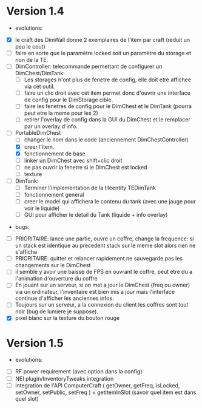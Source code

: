 Version 1.4
===========

- evolutions:
- [X] le craft des DimWall donne 2 exemplaires de l'item par craft (reduit un peu le cout)
- [ ] faire en sorte que le paramètre locked soit un paramètre du storage et non de la TE.
- [ ] DimController: telecommande permettant de configurer un DimChest/DimTank:
	- [ ] Les storages n'ont plus de fenetre de config, elle doit etre affichee via cet outil.
	- [ ] faire un clic droit avec cet item permet donc d'ouvrir une interface de config pour le DimStorage cible.
	- [ ] faire les fenetres de config pour le DimChest et le DimTank (pourra peut etre la meme pour les 2)
	- [ ] retirer l'overlay de config dans la GUI du DimChest et le remplacer par un overlay d'info.
- [ ] PortableDimChest
	- [ ] changer le nom dans le code (anciennement DimChestController)
	- [X] creer l'item.
	- [x] fonctionnement de base
	- [ ] linker un DimChest avec shift+clic droit
	- [ ] ne pas ouvrir la fenetre si le DimChest est locked
	- [ ] texture
- [ ] DimTank:
	- [ ] Terminer l'implementation de la tileentity TEDimTank
	- [ ] fonctionnement general
	- [ ] creer le model qui affichera le contenu du tank (avec une jauge pour voir le liquide)
	- [ ] GUI pour afficher le detail du Tank (liquide + info overlay)

- bugs:
- [ ] PRIORITAIRE: lance une partie, ouvre un coffre, change la frequence: si un stack est identique au precedent stack sur le meme slot alors rien ne s'affiche
- [ ] PRIORITAIRE: quitter et relancer rapidement ne sauvegarde pas les changements sur le DimChest
- [ ] il semble y avoir une baisse de FPS en ouvrant le coffre, peut etre du a l'animation d'ouverture du coffre
- [ ] En jouant sur un serveur, si on met a jour le DimChest (freq ou owner) via un ordinateur, l'inventaire est bien mis a jour
mais l'interface continue d'afficher les anciennes infos.
- [ ] Toujours sur un serveur, a la connexion du client les coffres sont tout noir (bug de lumiere je suppose).
- [X] pixel blanc sur la texture du bouton rouge

Version 1.5
===========

- evolutions:
- [ ] RF power requirement (avec option dans la config)
- [ ] NEI plugin/InventoryTweaks integration
- [ ] integration de l'API ComputerCraft ( getOwner, getFreq, isLocked, setOwner, setPublic, setFreq ) + getItemInSlot (savoir quel item est dans quel slot)
